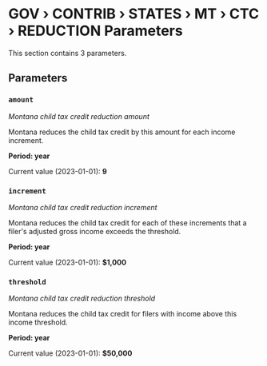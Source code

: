 # GOV › CONTRIB › STATES › MT › CTC › REDUCTION Parameters

This section contains 3 parameters.

## Parameters

### `amount`
*Montana child tax credit reduction amount*

Montana reduces the child tax credit by this amount for each income increment.

**Period: year**

Current value (2023-01-01): **9**


### `increment`
*Montana child tax credit reduction increment*

Montana reduces the child tax credit for each of these increments that a filer's adjusted gross income exceeds the threshold.

**Period: year**

Current value (2023-01-01): **$1,000**


### `threshold`
*Montana child tax credit reduction threshold*

Montana reduces the child tax credit for filers with income above this income threshold.

**Period: year**

Current value (2023-01-01): **$50,000**

